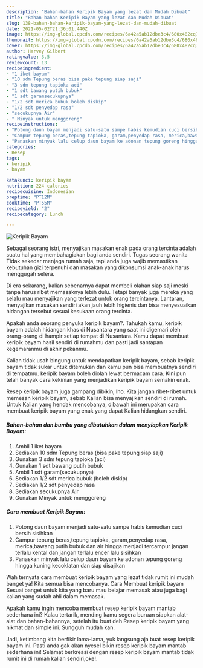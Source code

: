 ```yaml
---
description: "Bahan-bahan Keripik Bayam yang lezat dan Mudah Dibuat"
title: "Bahan-bahan Keripik Bayam yang lezat dan Mudah Dibuat"
slug: 138-bahan-bahan-keripik-bayam-yang-lezat-dan-mudah-dibuat
date: 2021-05-02T21:36:01.440Z
image: https://img-global.cpcdn.com/recipes/6a42a5ab12dbe3c4/680x482cq70/keripik-bayam-foto-resep-utama.jpg
thumbnail: https://img-global.cpcdn.com/recipes/6a42a5ab12dbe3c4/680x482cq70/keripik-bayam-foto-resep-utama.jpg
cover: https://img-global.cpcdn.com/recipes/6a42a5ab12dbe3c4/680x482cq70/keripik-bayam-foto-resep-utama.jpg
author: Harvey Gilbert
ratingvalue: 3.5
reviewcount: 13
recipeingredient:
- "1 iket bayam"
- "10 sdm Tepung beras bisa pake tepung siap saji"
- "3 sdm tepung tapioka aci"
- "1 sdt bawang putih bubuk"
- "1 sdt garamsecukupnya"
- "1/2 sdt merica bubuk boleh diskip"
- "1/2 sdt penyedap rasa"
- "secukupnya Air"
- " Minyak untuk menggoreng"
recipeinstructions:
- "Potong daun bayam menjadi satu-satu sampe habis kemudian cuci bersih sisihkan"
- "Campur tepung beras,tepung tapioka, garam,penyedap rasa, merica,bawang putih bubuk dan air hingga menjadi tercampur jangan terlalu kental dan jangan terlalu encer lalu sisihkan"
- "Panaskan minyak lalu celup daun bayam ke adonan tepung goreng hingga kuning kecoklatan dan siap disajikan"
categories:
- Resep
tags:
- keripik
- bayam

katakunci: keripik bayam 
nutrition: 224 calories
recipecuisine: Indonesian
preptime: "PT12M"
cooktime: "PT55M"
recipeyield: "2"
recipecategory: Lunch

---
```



![Keripik Bayam](https://img-global.cpcdn.com/recipes/6a42a5ab12dbe3c4/680x482cq70/keripik-bayam-foto-resep-utama.jpg)

Sebagai seorang istri, menyajikan masakan enak pada orang tercinta adalah suatu hal yang membahagiakan bagi anda sendiri. Tugas seorang  wanita Tidak sekedar menjaga rumah saja, tapi anda juga wajib memastikan kebutuhan gizi terpenuhi dan masakan yang dikonsumsi anak-anak harus menggugah selera.

Di era  sekarang, kalian sebenarnya dapat membeli olahan siap saji meski tanpa harus ribet memasaknya lebih dulu. Tetapi banyak juga mereka yang selalu mau menyajikan yang terlezat untuk orang tercintanya. Lantaran, menyajikan masakan sendiri akan jauh lebih higienis dan bisa menyesuaikan hidangan tersebut sesuai kesukaan orang tercinta. 



Apakah anda seorang penyuka keripik bayam?. Tahukah kamu, keripik bayam adalah hidangan khas di Nusantara yang saat ini digemari oleh orang-orang di hampir setiap tempat di Nusantara. Kamu dapat membuat keripik bayam hasil sendiri di rumahmu dan pasti jadi santapan kegemaranmu di akhir pekanmu.

Kalian tidak usah bingung untuk mendapatkan keripik bayam, sebab keripik bayam tidak sukar untuk ditemukan dan kamu pun bisa membuatnya sendiri di tempatmu. keripik bayam boleh diolah lewat bermacam cara. Kini pun telah banyak cara kekinian yang menjadikan keripik bayam semakin enak.

Resep keripik bayam juga gampang dibikin, lho. Kita jangan ribet-ribet untuk memesan keripik bayam, sebab Kalian bisa menyajikan sendiri di rumah. Untuk Kalian yang hendak mencobanya, dibawah ini merupakan cara membuat keripik bayam yang enak yang dapat Kalian hidangkan sendiri.

<!--inarticleads1-->

##### Bahan-bahan dan bumbu yang dibutuhkan dalam menyiapkan Keripik Bayam:

1. Ambil 1 iket bayam
1. Sediakan 10 sdm Tepung beras (bisa pake tepung siap saji)
1. Gunakan 3 sdm tepung tapioka (aci)
1. Gunakan 1 sdt bawang putih bubuk
1. Ambil 1 sdt garam(secukupnya)
1. Sediakan 1/2 sdt merica bubuk (boleh diskip)
1. Sediakan 1/2 sdt penyedap rasa
1. Sediakan secukupnya Air
1. Gunakan  Minyak untuk menggoreng




<!--inarticleads2-->

##### Cara membuat Keripik Bayam:

1. Potong daun bayam menjadi satu-satu sampe habis kemudian cuci bersih sisihkan
1. Campur tepung beras,tepung tapioka, garam,penyedap rasa, merica,bawang putih bubuk dan air hingga menjadi tercampur jangan terlalu kental dan jangan terlalu encer lalu sisihkan
1. Panaskan minyak lalu celup daun bayam ke adonan tepung goreng hingga kuning kecoklatan dan siap disajikan




Wah ternyata cara membuat keripik bayam yang lezat tidak rumit ini mudah banget ya! Kita semua bisa mencobanya. Cara Membuat keripik bayam Sesuai banget untuk kita yang baru mau belajar memasak atau juga bagi kalian yang sudah ahli dalam memasak.

Apakah kamu ingin mencoba membuat resep keripik bayam mantab sederhana ini? Kalau tertarik, mending kamu segera buruan siapkan alat-alat dan bahan-bahannya, setelah itu buat deh Resep keripik bayam yang nikmat dan simple ini. Sungguh mudah kan. 

Jadi, ketimbang kita berfikir lama-lama, yuk langsung aja buat resep keripik bayam ini. Pasti anda gak akan nyesel bikin resep keripik bayam mantab sederhana ini! Selamat berkreasi dengan resep keripik bayam mantab tidak rumit ini di rumah kalian sendiri,oke!.

